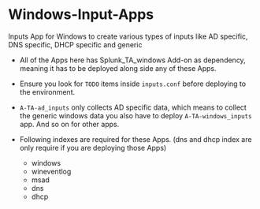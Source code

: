 # Windows-Input-Apps
Inputs App for Windows to create various types of inputs like AD specific, DNS specific, DHCP specific and generic


* All of the Apps here has Splunk_TA_windows Add-on as dependency, meaning it has to be deployed along side any of these Apps.

* Ensure you look for `TODO` items inside `inputs.conf` before deploying to the environment.

* `A-TA-ad_inputs` only collects AD specific data, which means to collect the generic windows data you also have to deploy `A-TA-windows_inputs` app. And so on for other apps.

* Following indexes are required for these Apps. (dns and dhcp index are only require if you are deploying those Apps)
    * windows
    * wineventlog
    * msad
    * dns
    * dhcp
